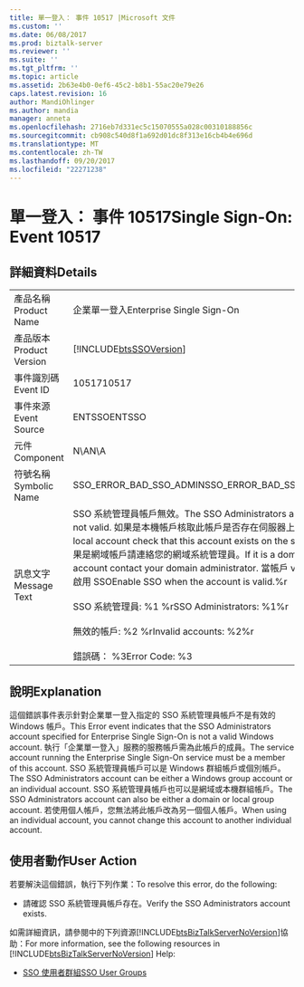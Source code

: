 ```yaml
---
title: 單一登入： 事件 10517 |Microsoft 文件
ms.custom: ''
ms.date: 06/08/2017
ms.prod: biztalk-server
ms.reviewer: ''
ms.suite: ''
ms.tgt_pltfrm: ''
ms.topic: article
ms.assetid: 2b63e4b0-0ef6-45c2-b8b1-55ac20e79e26
caps.latest.revision: 16
author: MandiOhlinger
ms.author: mandia
manager: anneta
ms.openlocfilehash: 2716eb7d331ec5c15070555a028c00310188856c
ms.sourcegitcommit: cb908c540d8f1a692d01dc8f313e16cb4b4e696d
ms.translationtype: MT
ms.contentlocale: zh-TW
ms.lasthandoff: 09/20/2017
ms.locfileid: "22271238"
---
```

# <a name="single-sign-on-event-10517"></a><span data-ttu-id="3a504-102">單一登入： 事件 10517</span><span class="sxs-lookup"><span data-stu-id="3a504-102">Single Sign-On: Event 10517</span></span>
## <a name="details"></a><span data-ttu-id="3a504-103">詳細資料</span><span class="sxs-lookup"><span data-stu-id="3a504-103">Details</span></span>  
  
|||  
|-|-|  
|<span data-ttu-id="3a504-104">產品名稱</span><span class="sxs-lookup"><span data-stu-id="3a504-104">Product Name</span></span>|<span data-ttu-id="3a504-105">企業單一登入</span><span class="sxs-lookup"><span data-stu-id="3a504-105">Enterprise Single Sign-On</span></span>|  
|<span data-ttu-id="3a504-106">產品版本</span><span class="sxs-lookup"><span data-stu-id="3a504-106">Product Version</span></span>|[!INCLUDE[btsSSOVersion](../includes/btsssoversion-md.md)]|  
|<span data-ttu-id="3a504-107">事件識別碼</span><span class="sxs-lookup"><span data-stu-id="3a504-107">Event ID</span></span>|<span data-ttu-id="3a504-108">10517</span><span class="sxs-lookup"><span data-stu-id="3a504-108">10517</span></span>|  
|<span data-ttu-id="3a504-109">事件來源</span><span class="sxs-lookup"><span data-stu-id="3a504-109">Event Source</span></span>|<span data-ttu-id="3a504-110">ENTSSO</span><span class="sxs-lookup"><span data-stu-id="3a504-110">ENTSSO</span></span>|  
|<span data-ttu-id="3a504-111">元件</span><span class="sxs-lookup"><span data-stu-id="3a504-111">Component</span></span>|<span data-ttu-id="3a504-112">N\A</span><span class="sxs-lookup"><span data-stu-id="3a504-112">N\A</span></span>|  
|<span data-ttu-id="3a504-113">符號名稱</span><span class="sxs-lookup"><span data-stu-id="3a504-113">Symbolic Name</span></span>|<span data-ttu-id="3a504-114">SSO_ERROR_BAD_SSO_ADMIN</span><span class="sxs-lookup"><span data-stu-id="3a504-114">SSO_ERROR_BAD_SSO_ADMIN</span></span>|  
|<span data-ttu-id="3a504-115">訊息文字</span><span class="sxs-lookup"><span data-stu-id="3a504-115">Message Text</span></span>|<span data-ttu-id="3a504-116">SSO 系統管理員帳戶無效。</span><span class="sxs-lookup"><span data-stu-id="3a504-116">The SSO Administrators account is not valid.</span></span> <span data-ttu-id="3a504-117">如果是本機帳戶核取此帳戶是否存在伺服器上。</span><span class="sxs-lookup"><span data-stu-id="3a504-117">If it is a local account check that this account exists on the server.</span></span> <span data-ttu-id="3a504-118">如果是網域帳戶請連絡您的網域系統管理員。</span><span class="sxs-lookup"><span data-stu-id="3a504-118">If it is a domain account contact your domain administrator.</span></span> <span data-ttu-id="3a504-119">當帳戶 valid.%r 啟用 SSO</span><span class="sxs-lookup"><span data-stu-id="3a504-119">Enable SSO when the account is valid.%r</span></span><br /><br /> <span data-ttu-id="3a504-120">SSO 系統管理員: %1 %r</span><span class="sxs-lookup"><span data-stu-id="3a504-120">SSO Administrators: %1%r</span></span><br /><br /> <span data-ttu-id="3a504-121">無效的帳戶: %2 %r</span><span class="sxs-lookup"><span data-stu-id="3a504-121">Invalid accounts: %2%r</span></span><br /><br /> <span data-ttu-id="3a504-122">錯誤碼： %3</span><span class="sxs-lookup"><span data-stu-id="3a504-122">Error Code: %3</span></span>|  
  
## <a name="explanation"></a><span data-ttu-id="3a504-123">說明</span><span class="sxs-lookup"><span data-stu-id="3a504-123">Explanation</span></span>  
 <span data-ttu-id="3a504-124">這個錯誤事件表示針對企業單一登入指定的 SSO 系統管理員帳戶不是有效的 Windows 帳戶。</span><span class="sxs-lookup"><span data-stu-id="3a504-124">This Error event indicates that the SSO Administrators account specified for Enterprise Single Sign-On is not a valid Windows account.</span></span> <span data-ttu-id="3a504-125">執行「企業單一登入」服務的服務帳戶需為此帳戶的成員。</span><span class="sxs-lookup"><span data-stu-id="3a504-125">The service account running the Enterprise Single Sign-On service must be a member of this account.</span></span> <span data-ttu-id="3a504-126">SSO 系統管理員帳戶可以是 Windows 群組帳戶或個別帳戶。</span><span class="sxs-lookup"><span data-stu-id="3a504-126">The SSO Administrators account can be either a Windows group account or an individual account.</span></span> <span data-ttu-id="3a504-127">SSO 系統管理員帳戶也可以是網域或本機群組帳戶。</span><span class="sxs-lookup"><span data-stu-id="3a504-127">The SSO Administrators account can also be either a domain or local group account.</span></span> <span data-ttu-id="3a504-128">若使用個人帳戶，您無法將此帳戶改為另一個個人帳戶。</span><span class="sxs-lookup"><span data-stu-id="3a504-128">When using an individual account, you cannot change this account to another individual account.</span></span>  
  
## <a name="user-action"></a><span data-ttu-id="3a504-129">使用者動作</span><span class="sxs-lookup"><span data-stu-id="3a504-129">User Action</span></span>  
 <span data-ttu-id="3a504-130">若要解決這個錯誤，執行下列作業：</span><span class="sxs-lookup"><span data-stu-id="3a504-130">To resolve this error, do the following:</span></span>  
  
-   <span data-ttu-id="3a504-131">請確認 SSO 系統管理員帳戶存在。</span><span class="sxs-lookup"><span data-stu-id="3a504-131">Verify the SSO Administrators account exists.</span></span>  
  
 <span data-ttu-id="3a504-132">如需詳細資訊，請參閱中的下列資源[!INCLUDE[btsBizTalkServerNoVersion](../includes/btsbiztalkservernoversion-md.md)]協助：</span><span class="sxs-lookup"><span data-stu-id="3a504-132">For more information, see the following resources in [!INCLUDE[btsBizTalkServerNoVersion](../includes/btsbiztalkservernoversion-md.md)] Help:</span></span>  
  
-   [<span data-ttu-id="3a504-133">SSO 使用者群組</span><span class="sxs-lookup"><span data-stu-id="3a504-133">SSO User Groups</span></span>](../core/sso-user-groups.md)